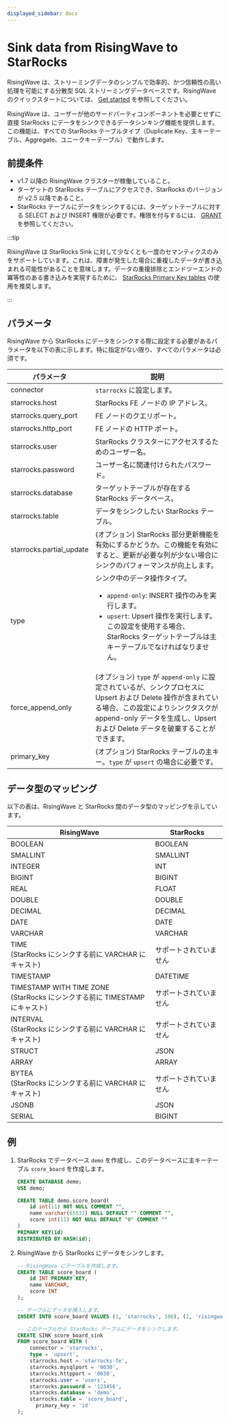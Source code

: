 ```yaml
---
displayed_sidebar: docs
---
```


# Sink data from RisingWave to StarRocks

RisingWave は、ストリーミングデータのシンプルで効率的、かつ信頼性の高い処理を可能にする分散型 SQL ストリーミングデータベースです。RisingWave のクイックスタートについては、 [Get started](https://docs.risingwave.com/docs/current/get-started/) を参照してください。

RisingWave は、ユーザーが他のサードパーティコンポーネントを必要とせずに直接 StarRocks にデータをシンクできるデータシンキング機能を提供します。この機能は、すべての StarRocks テーブルタイプ（Duplicate Key、主キーテーブル、Aggregate、ユニークキーテーブル）で動作します。

## 前提条件

- v1.7 以降の RisingWave クラスターが稼働していること。
- ターゲットの StarRocks テーブルにアクセスでき、StarRocks のバージョンが v2.5 以降であること。
- StarRocks テーブルにデータをシンクするには、ターゲットテーブルに対する SELECT および INSERT 権限が必要です。権限を付与するには、 [GRANT](https://docs.starrocks.io/zh/docs/sql-reference/sql-statements/account-management/GRANT/) を参照してください。

:::tip

RisingWave は StarRocks Sink に対して少なくとも一度のセマンティクスのみをサポートしています。これは、障害が発生した場合に重複したデータが書き込まれる可能性があることを意味します。データの重複排除とエンドツーエンドの冪等性のある書き込みを実現するために、 [StarRocks Primary Key tables](https://docs.starrocks.io/zh/docs/table_design/table_types/primary_key_table/) の使用を推奨します。

:::

## パラメータ

RisingWave から StarRocks にデータをシンクする際に設定する必要があるパラメータを以下の表に示します。特に指定がない限り、すべてのパラメータは必須です。

| パラメータ                                                       | 説明                                                  |
| ------------------------------------------------------------ | ------------------------------------------------------------ |
| connector                                                    | `starrocks` に設定します。                                      |
| starrocks.host                                               | StarRocks FE ノードの IP アドレス。      |
| starrocks.query_port                                         | FE ノードのクエリポート。          |
| starrocks.http_port                                          | FE ノードの HTTP ポート。                            |
| starrocks.user                                               | StarRocks クラスターにアクセスするためのユーザー名。  |
| starrocks.password                                           | ユーザー名に関連付けられたパスワード。        |
| starrocks.database                                           | ターゲットテーブルが存在する StarRocks データベース。                 |
| starrocks.table                                              | データをシンクしたい StarRocks テーブル。                           |
| starrocks.partial_update                                     | (オプション) StarRocks 部分更新機能を有効にするかどうか。この機能を有効にすると、更新が必要な列が少ない場合にシンクのパフォーマンスが向上します。  |
| type                                                         | シンク中のデータ操作タイプ。<ul><li>`append-only`: INSERT 操作のみを実行します。 </li><li>`upsert`: Upsert 操作を実行します。この設定を使用する場合、StarRocks ターゲットテーブルは主キーテーブルでなければなりません。 </li></ul>            |
| force_append_only                                            | (オプション) `type` が `append-only` に設定されているが、シンクプロセスに Upsert および Delete 操作が含まれている場合、この設定によりシンクタスクが append-only データを生成し、Upsert および Delete データを破棄することができます。 |
| primary_key                                                  | (オプション) StarRocks テーブルの主キー。`type` が `upsert` の場合に必要です。  |

## データ型のマッピング

以下の表は、RisingWave と StarRocks 間のデータ型のマッピングを示しています。

| RisingWave                                            | StarRocks|
| ----------------------------------------------------- | -------------- |
| BOOLEAN                                               | BOOLEAN        |
| SMALLINT                                              | SMALLINT       |
| INTEGER                                               | INT            |
| BIGINT                                                | BIGINT         |
| REAL                                                  | FLOAT          |
| DOUBLE                                                | DOUBLE         |
| DECIMAL                                               | DECIMAL        |
| DATE                                                  | DATE           |
| VARCHAR                                               | VARCHAR        |
| TIME <br />(StarRocks にシンクする前に VARCHAR にキャスト) | サポートされていません  |
| TIMESTAMP                                             | DATETIME       |
| TIMESTAMP WITH TIME ZONE <br />(StarRocks にシンクする前に TIMESTAMP にキャスト)  | サポートされていません  |
| INTERVAL <br />(StarRocks にシンクする前に VARCHAR にキャスト) | サポートされていません  |
| STRUCT                                                | JSON           |
| ARRAY                                                 | ARRAY          |
| BYTEA <br />(StarRocks にシンクする前に VARCHAR にキャスト)   | サポートされていません  |
| JSONB                                                 | JSON           |
| SERIAL                                                | BIGINT         |

## 例

1. StarRocks でデータベース `demo` を作成し、このデータベースに主キーテーブル `score_board` を作成します。

   ```sql
   CREATE DATABASE demo;
   USE demo;

   CREATE TABLE demo.score_board(
       id int(11) NOT NULL COMMENT "",
       name varchar(65533) NULL DEFAULT "" COMMENT "",
       score int(11) NOT NULL DEFAULT "0" COMMENT ""
   )
   PRIMARY KEY(id)
   DISTRIBUTED BY HASH(id);
   ```

2. RisingWave から StarRocks にデータをシンクします。

   ```sql
   -- RisingWave にテーブルを作成します。
   CREATE TABLE score_board (
       id INT PRIMARY KEY,
       name VARCHAR,
       score INT
   );
   
   -- テーブルにデータを挿入します。
   INSERT INTO score_board VALUES (1, 'starrocks', 100), (2, 'risingwave', 100);

   -- このテーブルから StarRocks テーブルにデータをシンクします。
   CREATE SINK score_board_sink
   FROM score_board WITH (
       connector = 'starrocks',
       type = 'upsert',
       starrocks.host = 'starrocks-fe',
       starrocks.mysqlport = '9030',
       starrocks.httpport = '8030',
       starrocks.user = 'users',
       starrocks.password = '123456',
       starrocks.database = 'demo',
       starrocks.table = 'score_board',
         primary_key = 'id'
   );
   ```